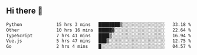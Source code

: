 ## Hi there 👋

<!--START_SECTION:waka-->

```txt
Python             15 hrs 3 mins   ████████▒░░░░░░░░░░░░░░░░   33.18 %
Other              10 hrs 16 mins  █████▓░░░░░░░░░░░░░░░░░░░   22.64 %
TypeScript         7 hrs 41 mins   ████▒░░░░░░░░░░░░░░░░░░░░   16.94 %
Vue.js             5 hrs 47 mins   ███▒░░░░░░░░░░░░░░░░░░░░░   12.75 %
Go                 2 hrs 4 mins    █░░░░░░░░░░░░░░░░░░░░░░░░   04.57 %
```

<!--END_SECTION:waka-->
